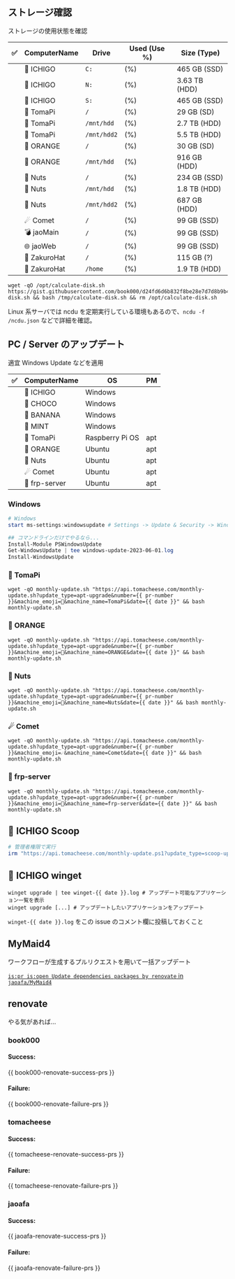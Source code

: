## ストレージ確認

ストレージの使用状態を確認

| ✅ | ComputerName | Drive       | Used (Use %) | Size (Type)   |
| :-: | ------------ | ----------- | ------------ | ------------- |
|  | 🍓 ICHIGO       | `C:`         |  (%)         | 465 GB (SSD)  |
|  | 🍓 ICHIGO       | `N:`         |  (%)         | 3.63 TB (HDD) |
|  | 🍓 ICHIGO       | `S:`         |  (%)         | 465 GB (SSD)  |
|  | 🥧 TomaPi       | `/`         |  (%)         | 29 GB (SD)    |
|  | 🥧 TomaPi       | `/mnt/hdd`  |  (%)         | 2.7 TB (HDD)  |
|  | 🥧 TomaPi       | `/mnt/hdd2` |  (%)         | 5.5 TB (HDD)  |
|  | 🍊 ORANGE       | `/`         |  (%)         | 30 GB (SD)    |
|  | 🍊 ORANGE       | `/mnt/hdd`  |  (%)         | 916 GB (HDD)  |
|  | 🥜 Nuts         | `/`         |  (%)         | 234 GB (SSD)  |
|  | 🥜 Nuts         | `/mnt/hdd`  |  (%)         | 1.8 TB (HDD)  |
|  | 🥜 Nuts         | `/mnt/hdd2` |  (%)         | 687 GB (HDD)  |
|  | ☄ Comet        | `/`         |  (%)         | 99 GB (SSD)   |
|  | 💣 jaoMain      | `/`         |  (%)         | 99 GB (SSD)   |
|  | 🌐 jaoWeb       | `/`         |  (%)          | 99 GB (SSD)   |
|  | 👒 ZakuroHat    | `/`         |  (%)         | 115 GB (?)    |
|  | 👒 ZakuroHat    | `/home`     |  (%)         | 1.9 TB (HDD)  |

```shell
wget -qO /opt/calculate-disk.sh https://gist.githubusercontent.com/book000/d24fd6d6b832f8be28e7d7d8b9b48512/raw/calculate-disk.sh && bash /tmp/calculate-disk.sh && rm /opt/calculate-disk.sh
```

Linux 系サーバでは ncdu を定期実行している環境もあるので、`ncdu -f /ncdu.json` などで詳細を確認。  

## PC / Server のアップデート

適宜 Windows Update などを適用

| ✅ | ComputerName | OS              | PM  |
| :---: | ------------ | --------------- | --- |
|  | 🍓 ICHIGO       | Windows         |     |
|  | 🍫 CHOCO        | Windows         |     |
|  | 🍌 BANANA       | Windows         |     |
|  | 🍃 MINT         | Windows         |     |
|  | 🥧 TomaPi       | Raspberry Pi OS | apt |
|  | 🍊 ORANGE     | Ubuntu          | apt |
|  | 🥜 Nuts         | Ubuntu          | apt |
|  | ☄ Comet        | Ubuntu          | apt |
|  | 🌉 frp-server   | Ubuntu          | apt |

### Windows

```powershell
# Windows
start ms-settings:windowsupdate # Settings -> Update & Security -> Windows Update の画面を開く

## コマンドラインだけでやるなら...
Install-Module PSWindowsUpdate
Get-WindowsUpdate | tee windows-update-2023-06-01.log
Install-WindowsUpdate
```

### 🥧 TomaPi

```shell
wget -qO monthly-update.sh "https://api.tomacheese.com/monthly-update.sh?update_type=apt-upgrade&number={{ pr-number }}&machine_emoji=🥧&machine_name=TomaPi&date={{ date }}" && bash monthly-update.sh
```

### 🍊 ORANGE

```shell
wget -qO monthly-update.sh "https://api.tomacheese.com/monthly-update.sh?update_type=apt-upgrade&number={{ pr-number }}&machine_emoji=🍊&machine_name=ORANGE&date={{ date }}" && bash monthly-update.sh
```

### 🥜 Nuts

```shell
wget -qO monthly-update.sh "https://api.tomacheese.com/monthly-update.sh?update_type=apt-upgrade&number={{ pr-number }}&machine_emoji=🥜&machine_name=Nuts&date={{ date }}" && bash monthly-update.sh
```

### ☄ Comet

```shell
wget -qO monthly-update.sh "https://api.tomacheese.com/monthly-update.sh?update_type=apt-upgrade&number={{ pr-number }}&machine_emoji=☄&machine_name=Comet&date={{ date }}" && bash monthly-update.sh
```

### 🌉 frp-server

```shell
wget -qO monthly-update.sh "https://api.tomacheese.com/monthly-update.sh?update_type=apt-upgrade&number={{ pr-number }}&machine_emoji=🌉&machine_name=frp-server&date={{ date }}" && bash monthly-update.sh
```

## 🍓 ICHIGO Scoop

```powershell
# 管理者権限で実行
irm "https://api.tomacheese.com/monthly-update.ps1?update_type=scoop-update&number={{ pr-number }}&machine_emoji=🍓&machine_name=ICHIGO&date={{ date }}" | iex
```

## 🍓 ICHIGO winget

```shell
winget upgrade | tee winget-{{ date }}.log # アップデート可能なアプリケーション一覧を表示
winget upgrade [...] # アップデートしたいアプリケーションをアップデート
```

`winget-{{ date }}.log` をこの issue のコメント欄に投稿しておくこと

## MyMaid4

ワークフローが生成するプルリクエストを用いて一括アップデート

[`is:pr is:open Update dependencies packages by renovate` in `jaoafa/MyMaid4`](https://github.com/jaoafa/MyMaid4/pulls?q=is%3Apr+is%3Aopen+Update+dependencies+packages+by+renovate)

## renovate

やる気があれば…

### book000

#### Success:

{{ book000-renovate-success-prs }}

#### Failure:

{{ book000-renovate-failure-prs }}

### tomacheese

#### Success:

{{ tomacheese-renovate-success-prs }}

#### Failure:

{{ tomacheese-renovate-failure-prs }}

### jaoafa

#### Success:

{{ jaoafa-renovate-success-prs }}

#### Failure:

{{ jaoafa-renovate-failure-prs }}
